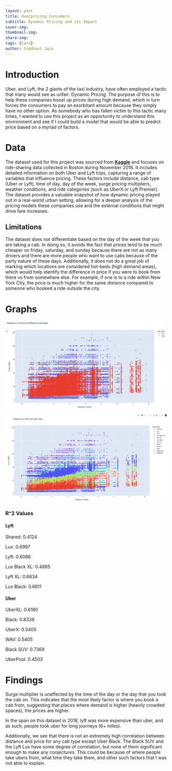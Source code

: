```yaml
---
layout: post
title: Overpricing Consumers
subtitle: Dynamic Pricing and its Impact
cover-img: 
thumbnail-img: 
share-img: 
tags: [Cars]
author: Siddhant Jain
---
```


# **Introduction**
Uber, and Lyft, the 2 giants of the taxi industry, have often employed a tactic that many would see as unfair: Dynamic Pricing. The purpose of this is to help these companies boost up prices during high demand, which in turn forces the consumers to pay an exorbitant amount because they simply have no other option. As somebody who has fallen victim to this tactic many times, I wanted to use this project as an opportunity to understand this environment and see if I could build a model that would be able to predict price based on a myriad of factors. 



# **Data**
The dataset used for this project was sourced from [**Kaggle**](https://www.kaggle.com/datasets/ravi72munde/uber-lyft-cab-prices) and focuses on ride-sharing data collected in Boston during November 2018. It includes detailed information on both Uber and Lyft trips, capturing a range of variables that influence pricing. These factors include distance, cab type (Uber or Lyft), time of day, day of the week, surge pricing multipliers, weather conditions, and ride categories (such as UberX or Lyft Premier). The dataset provides a valuable snapshot of how dynamic pricing played out in a real-world urban setting, allowing for a deeper analysis of the pricing models these companies use and the external conditions that might drive fare increases.


## **Limitations**
The dataset does not differentiate based on the day of the week that you are taking a cab. In doing so, it avoids the fact that prices tend to be much cheaper on friday, saturday, and sunday because there are not as many drivers and there are more people who want to use cabs because of the party nature of these days. Additionally, it does not do a great job of marking which locations are considered hot-beds (high demand areas), which would help identify the difference in price if you were to book from there vs from somewhere else. For example, if one is to a ride within New York City, the price is much higher for the same distance compared to someone who booked a ride outside the city. 




# **Graphs**
![Dist v Price](/assets/img/Dist_v_Price_for_Cab.png)





![Dist v Price for Cab](/assets/img/Dist_v_Price.png)

### **R^2 Values**


#### **Lyft**

Shared: 0.4124

Lux: 0.6997

Lyft: 0.6086

Lux Black XL: 0.4865

Lyft XL: 0.6634

Lux Black: 0.6611


#### **Uber**

UberXL: 0.6180

Black: 0.8339

UberX: 0.5405

WAV: 0.5405

Black SUV: 0.7369

UberPool: 0.4503



# **Findings**
Surge multiplier is unaffected by the time of the day or the day that you took the cab on. This indicates that the most likely factor is where you book a cab from, suggesting that places where demand is higher (heavily crowded spaces), the prices are higher.


In the span on this dataset in 2018, lyft was more expensive than uber, and as such, people took uber for long journeys (6+ miles). 

Additionally, we see that there is not an extremely high correlation between distance and price for any cab type except Uber Black. The Black SUV and the Lyft Lux have some degree of correlation, but none of them significant enough to make any conjectures. This could be because of where people take ubers from, what time they take them, and other such factors that I was not able to explain. 

